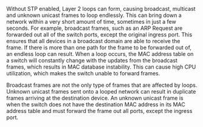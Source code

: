 Without STP enabled, Layer 2 loops can form, causing broadcast, multicast and unknown unicast frames to loop endlessly. This can bring down a network within a very short amount of time, sometimes in just a few seconds. For example, broadcast frames, such as an ARP Request are forwarded out all of the switch ports, except the original ingress port. This ensures that all devices in a broadcast domain are able to receive the frame. If there is more than one path for the frame to be forwarded out of, an endless loop can result. When a loop occurs, the MAC address table on a switch will constantly change with the updates from the broadcast frames, which results in MAC database instability. This can cause high CPU utilization, which makes the switch unable to forward frames.

Broadcast frames are not the only type of frames that are affected by loops. Unknown unicast frames sent onto a looped network can result in duplicate frames arriving at the destination device. An unknown unicast frame is when the switch does not have the destination MAC address in its MAC address table and must forward the frame out all ports, except the ingress port.